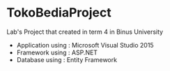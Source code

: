 # TokoBediaProject

Lab's Project that created in term 4 in Binus University
- Application using : Microsoft Visual Studio 2015
- Framework using : ASP.NET
- Database using : Entity Framework
